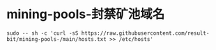# mining-pools-封禁矿池域名

```
sudo -- sh -c 'curl -sS https://raw.githubusercontent.com/result-bit/mining-pools-/main/hosts.txt >> /etc/hosts'
```
